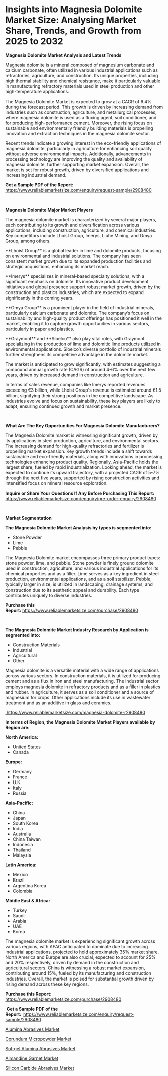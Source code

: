 <p><h1>Insights into Magnesia Dolomite Market Size: Analysing Market Share, Trends, and Growth from 2025 to 2032</h1></p><p><strong>Magnesia Dolomite Market Analysis and Latest Trends</strong></p>
<p><p>Magnesia dolomite is a mineral composed of magnesium carbonate and calcium carbonate, often utilized in various industrial applications such as refractories, agriculture, and construction. Its unique properties, including high thermal stability and chemical resistance, make it particularly valuable in manufacturing refractory materials used in steel production and other high-temperature applications.</p><p>The Magnesia Dolomite Market is expected to grow at a CAGR of 6.4% during the forecast period. This growth is driven by increasing demand from industries such as construction, agriculture, and metallurgical processes, where magnesia dolomite is used as a fluxing agent, soil conditioner, and for producing high-performance cement. Moreover, the rising focus on sustainable and environmentally friendly building materials is propelling innovation and extraction techniques in the magnesia dolomite sector.</p><p>Recent trends indicate a growing interest in the eco-friendly applications of magnesia dolomite, particularly in agriculture for enhancing soil quality without adverse environmental impacts. Additionally, advancements in processing technology are improving the quality and availability of magnesia dolomite, further supporting market expansion. Overall, the market is set for robust growth, driven by diversified applications and increasing industrial demand.</p></p>
<p><strong>Get a Sample PDF of the Report:&nbsp;</strong> <a href="https://www.reliablemarketsize.com/enquiry/request-sample/2908480?utm_campaign=2008&utm_medium=2&utm_source=Github&utm_content=ia&utm_term=12032025&utm_id=magnesia-dolomite">https://www.reliablemarketsize.com/enquiry/request-sample/2908480</a></p>
<p>&nbsp;</p>
<p><strong>Magnesia Dolomite Major Market Players</strong></p>
<p><p>The magnesia dolomite market is characterized by several major players, each contributing to its growth and diversification across various applications, including construction, agriculture, and chemical industries. Key competitors include Lhoist Group, Imerys, Liuhe Mining, and Omya Group, among others.</p><p>**Lhoist Group** is a global leader in lime and dolomite products, focusing on environmental and industrial solutions. The company has seen consistent market growth due to its expanded production facilities and strategic acquisitions, enhancing its market reach.</p><p>**Imerys** specializes in mineral-based specialty solutions, with a significant emphasis on dolomite. Its innovative product development initiatives and global presence support robust market growth, driven by the construction and plastics industries, which are expected to expand significantly in the coming years.</p><p>**Omya Group** is a prominent player in the field of industrial minerals, particularly calcium carbonate and dolomite. The company’s focus on sustainability and high-quality product offerings has positioned it well in the market, enabling it to capture growth opportunities in various sectors, particularly in paper and plastics.</p><p>**Graymont** and **Sibelco** also play vital roles, with Graymont specializing in the production of lime and dolomitic lime products utilized in environmental applications. Sibelco’s diverse portfolio of industrial minerals further strengthens its competitive advantage in the dolomite market.</p><p>The market is anticipated to grow significantly, with estimates suggesting a compound annual growth rate (CAGR) of around 4-6% over the next few years, driven by increased demand in construction and agriculture.</p><p>In terms of sales revenue, companies like Imerys reported revenues exceeding €3 billion, while Lhoist Group's revenue is estimated around €1.5 billion, signifying their strong positions in the competitive landscape. As industries evolve and focus on sustainability, these key players are likely to adapt, ensuring continued growth and market presence.</p></p>
<p>&nbsp;</p>
<p><strong>What Are The Key Opportunities For Magnesia Dolomite Manufacturers?</strong></p>
<p><p>The Magnesia Dolomite market is witnessing significant growth, driven by its applications in steel production, agriculture, and environmental sectors. The increasing demand for high-quality refractories and fertilizer is propelling market expansion. Key growth trends include a shift towards sustainable and eco-friendly materials, along with innovations in processing technologies enhancing product quality. Regionally, Asia-Pacific holds the largest share, fueled by rapid industrialization. Looking ahead, the market is expected to continue its upward trajectory, with a projected CAGR of 5-7% through the next five years, supported by rising construction activities and intensified focus on mineral resource exploration.</p></p>
<p><strong>Inquire or Share Your Questions If Any Before Purchasing This Report:</strong> <a href="https://www.reliablemarketsize.com/enquiry/pre-order-enquiry/2908480?utm_campaign=2008&utm_medium=2&utm_source=Github&utm_content=ia&utm_term=12032025&utm_id=magnesia-dolomite">https://www.reliablemarketsize.com/enquiry/pre-order-enquiry/2908480</a></p>
<p>&nbsp;</p>
<p><strong>Market Segmentation</strong></p>
<p><strong>The Magnesia Dolomite Market Analysis by types is segmented into:</strong></p>
<p><ul><li>Stone Powder</li><li>Lime</li><li>Pebble</li></ul></p>
<p><p>The Magnesia Dolomite market encompasses three primary product types: stone powder, lime, and pebble. Stone powder is finely ground dolomite used in construction, agriculture, and various industrial applications for its chemical properties and as a filler. Lime serves as a key ingredient in steel production, environmental applications, and as a soil stabilizer. Pebble, typically larger in size, is utilized in landscaping, drainage systems, and construction due to its aesthetic appeal and durability. Each type contributes uniquely to diverse industries.</p></p>
<p><strong>Purchase this Report:&nbsp;</strong><a href="https://www.reliablemarketsize.com/purchase/2908480?utm_campaign=2008&utm_medium=2&utm_source=Github&utm_content=ia&utm_term=12032025&utm_id=magnesia-dolomite">https://www.reliablemarketsize.com/purchase/2908480</a></p>
<p>&nbsp;</p>
<p><strong>The Magnesia Dolomite Market Industry Research by Application is segmented into:</strong></p>
<p><ul><li>Construction Materials</li><li>Industrial</li><li>Agricultural</li><li>Other</li></ul></p>
<p><p>Magnesia dolomite is a versatile material with a wide range of applications across various sectors. In construction materials, it is utilized for producing cement and as a flux in iron and steel manufacturing. The industrial sector employs magnesia dolomite in refractory products and as a filler in plastics and rubber. In agriculture, it serves as a soil conditioner and a source of magnesium for crops. Other applications include its use in wastewater treatment and as an additive in glass and ceramics.</p></p>
<p><a href="https://www.reliablemarketsize.com/magnesia-dolomite-r2908480?utm_campaign=2008&utm_medium=2&utm_source=Github&utm_content=ia&utm_term=12032025&utm_id=magnesia-dolomite">&nbsp;https://www.reliablemarketsize.com/magnesia-dolomite-r2908480</a></p>
<p><strong>In terms of Region, the Magnesia Dolomite Market Players available by Region are:</strong></p>
<p>
    <p> <strong> North America: </strong>
        <ul>
            <li>United States</li>
            <li>Canada</li>
        </ul>
        </p> 
    <p> <strong> Europe: </strong>
        <ul>
            <li>Germany</li>
            <li>France</li>
            <li>U.K.</li>
            <li>Italy</li>
            <li>Russia</li>
        </ul>
        </p> 
    <p> <strong> Asia-Pacific: </strong>
        <ul>
            <li>China</li>
            <li>Japan</li>
            <li>South Korea</li>
            <li>India</li>
            <li>Australia</li>
            <li>China Taiwan</li>
            <li>Indonesia</li>
            <li>Thailand</li>
            <li>Malaysia</li>
        </ul>
        </p> 
    <p> <strong> Latin America: </strong>
        <ul>
            <li>Mexico</li>
            <li>Brazil</li>
            <li>Argentina Korea</li>
            <li>Colombia</li>
        </ul>
        </p> 
    <p> <strong> Middle East & Africa: </strong>
        <ul>
            <li>Turkey</li>
            <li>Saudi</li>
            <li>Arabia</li>
            <li>UAE</li>
            <li>Korea</li>
        </ul>
    </p>
    </p>
<p><p>The magnesia dolomite market is experiencing significant growth across various regions, with APAC anticipated to dominate due to increasing industrial applications, projected to hold approximately 35% market share. North America and Europe are also crucial, expected to account for 25% and 20% respectively, driven by demand in the construction and agricultural sectors. China is witnessing a robust market expansion, contributing around 15%, fueled by its manufacturing and construction industries. Overall, the market is poised for substantial growth driven by rising demand across these key regions.</p></p>
<p><strong>Purchase this Report: </strong><a href="https://www.reliablemarketsize.com/purchase/2908480?utm_campaign=2008&utm_medium=2&utm_source=Github&utm_content=ia&utm_term=12032025&utm_id=magnesia-dolomite">https://www.reliablemarketsize.com/purchase/2908480</a></p>
<p>&nbsp;<strong>Get a Sample PDF of the Report:&nbsp;&nbsp;</strong><a href="https://www.reliablemarketsize.com/enquiry/request-sample/2908480?utm_campaign=2008&utm_medium=2&utm_source=Github&utm_content=ia&utm_term=12032025&utm_id=magnesia-dolomite">https://www.reliablemarketsize.com/enquiry/request-sample/2908480</a></p>
<p><strong></strong></p>
<p><p><a href="https://github.com/toldenargelia86/Market-Research-Report-List-1/blob/main/alumina-abrasives-market.md?utm_campaign=2008&utm_medium=2&utm_source=Github&utm_content=ia&utm_term=12032025&utm_id=magnesia-dolomite">Alumina Abrasives Market</a></p><p><a href="https://github.com/ezahdyre/Market-Research-Report-List-1/blob/main/corundum-micropowder-market.md?utm_campaign=2008&utm_medium=2&utm_source=Github&utm_content=ia&utm_term=12032025&utm_id=magnesia-dolomite">Corundum Micropowder Market</a></p><p><a href="https://github.com/comasnickie/Market-Research-Report-List-1/blob/main/sol-gel-alumina-abrasives-market.md?utm_campaign=2008&utm_medium=2&utm_source=Github&utm_content=ia&utm_term=12032025&utm_id=magnesia-dolomite">Sol-gel Alumina Abrasives Market</a></p><p><a href="https://github.com/verikaahova/Market-Research-Report-List-1/blob/main/almandine-garnet-market.md?utm_campaign=2008&utm_medium=2&utm_source=Github&utm_content=ia&utm_term=12032025&utm_id=magnesia-dolomite">Almandine Garnet Market</a></p><p><a href="https://github.com/tashiafun920/Market-Research-Report-List-1/blob/main/silicon-carbide-abrasives-market.md?utm_campaign=2008&utm_medium=2&utm_source=Github&utm_content=ia&utm_term=12032025&utm_id=magnesia-dolomite">Silicon Carbide Abrasives Market</a></p></p>